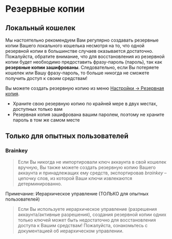 # Резервные копии

## Локальный кошелек

Мы настоятельно рекомендуем Вам регулярно создавать резервные копии Вашего локального кошелька несмотря на то, что одной резервной копии в большинстве случаев оказывается достаточно. Пожалуйста, обратите внимание, что для восстановления из резервной копии будет необходимо предоставить фразу-пароль (пароль), так как **резервные копии зашифрованы**. Следовательно, если Вы потеряете кошелек или Вашу фразу-пароль, то больше никогда не сможете получить доступ к своим средствам!

Вы можете создать резервную копию из меню [Настройки -> Резервная копия](/settings).

- Храните свою резервную копию по крайней мере в двух местах, доступных только вам
- Резервная копия зашифрована вашим паролем, поэтому не храните пароль в том же самом месте

## Только для опытных пользователей

### Brainkey

> Если Вы никогда не импортировали ключ аккаунта в свой кошелек вручную, Вы также можете создать резервную копию Вашего аккаунта и принадлежащих ему средств, экспортировав *brainkey* – цепочку слов, из которой Ваши ключи извлекаются детерминированно.

Примечание: Иерархическое управление (ТОЛЬКО для опытных пользователей)

> Если Вы используете иерархическое управление (разрешения аккаунта/активные разрешения), создания резервной копии одних только ключей может быть недостаточно для восстановления доступа к Вашим средствам! Пожалуйста, ознакомьтесь с документацией об иерархическом управлении.